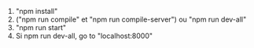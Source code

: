 1) "npm install"
2) ("npm run compile" et "npm run compile-server") ou "npm run dev-all"
3) "npm run start"
3) Si npm run dev-all, go to "localhost:8000"